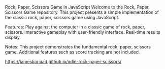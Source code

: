 Rock, Paper, Scissors Game in JavaScript
Welcome to the Rock, Paper, Scissors Game repository. This project presents a simple implementation of the classic rock, paper, scissors game using JavaScript.

Features:
Play against the computer in a classic game of rock, paper, scissors.
Interactive gameplay with user-friendly interface.
Real-time results display.

Notes:
This project demonstrates the fundamental rock, paper, scissors game.
Additional features such as score tracking are not included.

https://jamesbariuad.github.io/odin-rock-paper-scissors/

